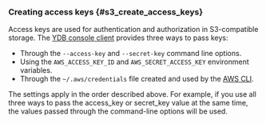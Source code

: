 ### Creating access keys {#s3_create_access_keys}

Access keys are used for authentication and authorization in S3-compatible storage. The [YDB console client](../../../reference/ydb-cli/index.md) provides three ways to pass keys:

* Through the `--access-key` and `--secret-key` command line options.
* Using the `AWS_ACCESS_KEY_ID` and `AWS_SECRET_ACCESS_KEY` environment variables.
* Through the `~/.aws/credentials` file created and used by the [AWS CLI](https://aws.amazon.com/cli/).

The settings apply in the order described above. For example, if you use all three ways to pass the access_key or secret_key value at the same time, the values passed through the command-line options will be used.
